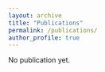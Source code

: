 ```yaml
---
layout: archive
title: "Publications"
permalink: /publications/
author_profile: true
---
```


No publication yet.
